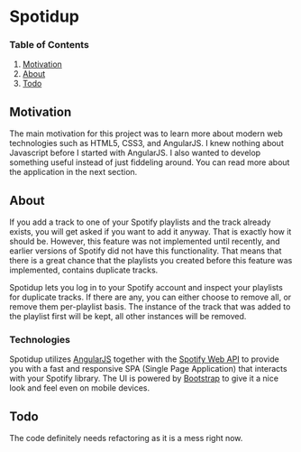 # Spotidup

### Table of Contents

1. [Motivation](#motivation)
2. [About](#about)
3. [Todo](#todo)

## Motivation

The main motivation for this project was to learn more about modern web technologies such as HTML5, CSS3, and AngularJS. I knew nothing about Javascript before I started with AngularJS. I also wanted to develop something useful instead of just fiddeling around. You can read more about the application in the next section.

## About

If you add a track to one of your Spotify playlists and the track already exists, you will get asked if you want to add it anyway. That is exactly how it should be. However, this feature was not implemented until recently, and earlier versions of Spotify did not have this functionality. That means that there is a great chance that the playlists you created before this feature was implemented, contains duplicate tracks.

Spotidup lets you log in to your Spotify account and inspect your playlists for duplicate tracks. If there are any, you can either choose to remove all, or remove them per-playlist basis. The instance of the track that was added to the playlist first will be kept, all other instances will be removed.

### Technologies

Spotidup utilizes [AngularJS](https://angularjs.org) together with the [Spotify Web API](https://developer.spotify.com/web-api/) to provide you with a fast and responsive SPA (Single Page Application) that interacts with your Spotify library. The UI is powered by [Bootstrap](http://getbootstrap.com) to give it a nice look and feel even on mobile devices.

## Todo

The code definitely needs refactoring as it is a mess right now.